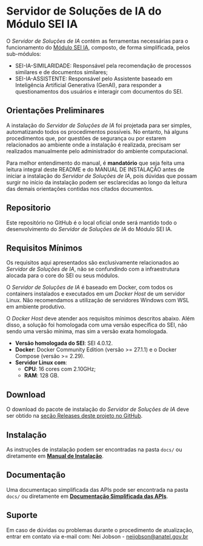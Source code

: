 # Servidor de Soluções de IA do Módulo SEI IA 

O *Servidor de Soluções de IA* contém as ferramentas necessárias para o funcionamento do [Módulo SEI IA](https://github.com/anatelgovbr/mod-sei-ia), composto, de forma simplificada, pelos sub-módulos:
- SEI-IA-SIMILARIDADE: Responsável pela recomendação de processos similares e de documentos similares;
- SEI-IA-ASSISTENTE: Responsável pelo Assistente baseado em Inteligência Artificial Generativa (GenAI), para responder a questionamentos dos usuários e interagir com documentos do SEI.

## Orientações Preliminares

A instalação do *Servidor de Soluções de IA* foi projetada para ser simples, automatizando todos os procedimentos possíveis. No entanto, há alguns procedimentos que, por questões de segurança ou por estarem relacionados ao ambiente onde a instalação é realizada, precisam ser realizados manualmente pelo administrador do ambiente computacional. 

Para melhor entendimento do manual, é **mandatório** que seja feita uma leitura integral deste README e do MANUAL DE INSTALAÇÃO antes de iniciar a instalação do *Servidor de Soluções de IA*, pois dúvidas que possam surgir no início da instalação podem ser esclarecidas ao longo da leitura das demais orientações contidas nos citados documentos.

## Repositorio

Este repositório no GitHub é o local oficial onde será mantido todo o desenvolvimento do *Servidor de Soluções de IA* do Módulo SEI IA.

## Requisitos Mínimos

Os requisitos aqui apresentados são exclusivamente relacionados ao *Servidor de Soluções de IA*, não se confundindo com a infraestrutura alocada para o core do SEI ou seus módulos.

O *Servidor de Soluções de IA* é baseado em Docker, com todos os containers instalados e executados em um *Docker Host* de um servidor Linux. Não recomendamos a utilização de servidores Windows com WSL em ambiente produtivo.

O *Docker Host* deve atender aos requisitos mínimos descritos abaixo. Além disso, a solução foi homologada com uma versão específica do SEI, não sendo uma versão mínima, mas sim a versão exata homologada.
- **Versão homologada do SEI**: SEI 4.0.12.
- **Docker**: Docker Community Edition (versão >= 27.1.1) e o Docker Compose (versão >= 2.29).
- **Servidor Linux com**:
  - **CPU**: 16 cores com 2.10GHz;
  - **RAM**: 128 GB.

## Download

O download do pacote de instalação do *Servidor de Soluções de IA* deve ser obtido na [seção Releases deste projeto no GitHub](https://github.com/anatelgovbr/sei-ia/releases).

## Instalação

As instruções de instalação podem ser encontradas na pasta `docs/` ou diretamente em **[Manual de Instalação](docs/INSTALL.md)**.

## Documentação

Uma documentaçao simplificada das APIs pode ser encontrada na pasta `docs/` ou diretamente em **[Documentação Simplificada das APIs](docs/API_MANUAL.md)**.

## Suporte

Em caso de dúvidas ou problemas durante o procedimento de atualização, entrar em contato via e-mail com: Nei Jobson - neijobson@anatel.gov.br
